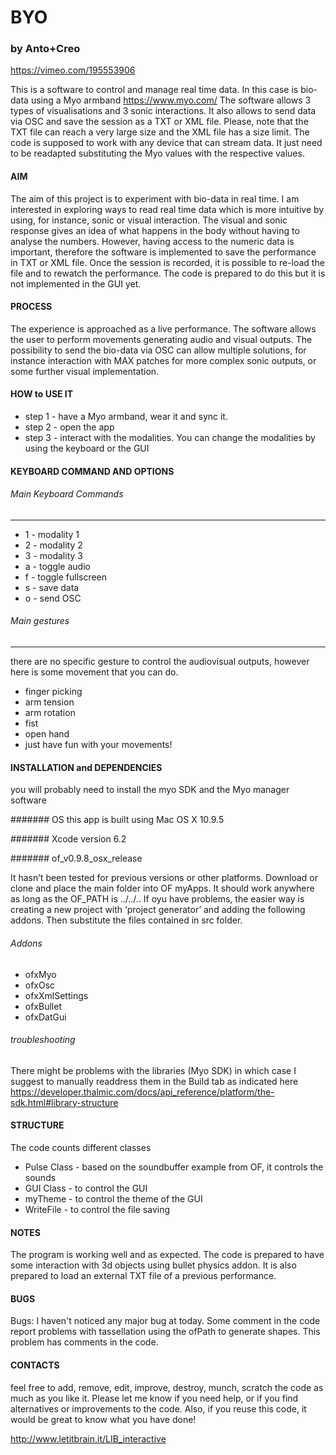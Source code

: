 
# BYO
### by Anto+Creo

https://vimeo.com/195553906

This is a software to control and manage real time data. In this case is bio-data using a Myo armband https://www.myo.com/
The software allows 3 types of visualisations and 3 sonic interactions.
It also allows to send data via OSC and save the session as a TXT or XML file.
Please, note that the TXT file can reach a very large size and the XML file has a size limit.
The code is supposed to work with any device that can stream data. It just need to be readapted substituting the Myo values with the respective values.

#### AIM

 The aim of this project is to experiment with bio-data in real time. I am interested in exploring ways to read real time data which is more intuitive by using, for instance, sonic or visual interaction. The visual and sonic response gives an idea of what happens in the body without having to analyse the numbers. However, having access to the numeric data is important, therefore the software is implemented to save the performance in TXT or XML file.
Once the session is recorded, it is possible to re-load the file and to rewatch the performance.
The code is prepared to do this but it is not implemented in the GUI yet.
 
 
#### PROCESS

The experience is approached as a live performance. The software allows the user to perform movements generating audio and visual outputs.
The possibility to send the bio-data via OSC can allow multiple solutions, for instance interaction with MAX patches for more complex sonic outputs, or some further visual implementation. 


#### HOW to USE IT
* step 1 - have a Myo armband, wear it and sync it.
* step 2 - open the app
* step 3 - interact with the modalities. You can change the modalities by using the keyboard or the GUI 

#### KEYBOARD COMMAND AND OPTIONS

######  Main Keyboard Commands
 ----------
 * 1              - modality 1
 * 2              - modality 2
 * 3              - modality 3
 * a              - toggle audio
 * f		      - toggle fullscreen
 * s              - save data
 * o              - send OSC

 
###### Main gestures 
 ----------
there are no specific gesture to control the audiovisual outputs, however here is some movement that you can do.
 * finger picking
 * arm tension
 * arm rotation
 * fist
 * open hand
 * just have fun with your movements!
 
#### INSTALLATION and DEPENDENCIES
you will probably need to install the myo SDK and the Myo manager software

####### OS this app is built using Mac OS X 10.9.5

####### Xcode version 6.2

####### of_v0.9.8_osx_release

It hasn’t been tested for previous versions or other platforms.
Download or clone and place the main folder into OF myApps. It should work anywhere as long as the OF_PATH is ../../.. 
If oyu have problems, the easier way is creating a new project with ‘project generator’ and adding the following addons.
Then substitute the files contained in src folder.

###### Addons
 * ofxMyo
 * ofxOsc
 * ofxXmlSettings
 * ofxBullet
 * ofxDatGui

###### troubleshooting
There might be problems with the libraries (Myo SDK) in which case I suggest to manually readdress them in the Build tab as indicated here
https://developer.thalmic.com/docs/api_reference/platform/the-sdk.html#library-structure


#### STRUCTURE

 The code counts different classes
 * Pulse Class - based on the soundbuffer example from OF, it controls the sounds
 * GUI Class - to control the GUI
 * myTheme - to control the theme of the GUI
 * WriteFile - to control the file saving


#### NOTES
 The program is working well and as expected. The code is prepared to have some interaction with 3d objects using bullet physics addon.
It is also prepared to load an external TXT file of a previous performance.

#### BUGS
Bugs: I haven't noticed any major bug at today.
 Some comment in the code report problems with tassellation using the ofPath to generate shapes. This problem has comments in the code.


#### CONTACTS
feel free to add, remove, edit, improve, destroy, munch, scratch the code as much as you like it.
Please let me know if you need help, or if you find alternatives or improvements to the code.
Also, if you reuse this code, it would be great to know what you have done!

http://www.letitbrain.it/LIB_interactive



